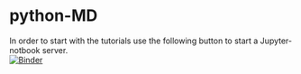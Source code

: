 # python-MD
In order to start with the tutorials use the following button to start a Jupyter-notbook server.  
[![Binder](http://mybinder.org/badge.svg)](http://mybinder.org:/repo/tobiasle/python-md)
